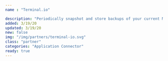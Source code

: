 ```yaml
---
name : "Terminal.io"

description: "Periodically snapshot and store backups of your current MongoDB instance"
added: 3/19/20
updated: 3/19/20
new: false
img: "/img/partners/terminal-io.svg"
class: "partner"
categories: "Application Connector"
ready: true
---
```

